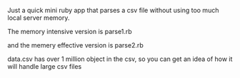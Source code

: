 Just a quick mini ruby app that parses a csv file without using too much local server memory.

The memory intensive version is parse1.rb

and the memery effective version is parse2.rb


data.csv has over 1 million object in the csv, so you can get an idea of how it will handle large csv files